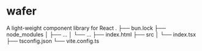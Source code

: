 # wafer
A light-weight component library for React
.
├── bun.lock
├── node_modules
│   ├── ...
│   └── ...
├── index.html
├── src
│   └── index.tsx
├── tsconfig.json
└── vite.config.ts
